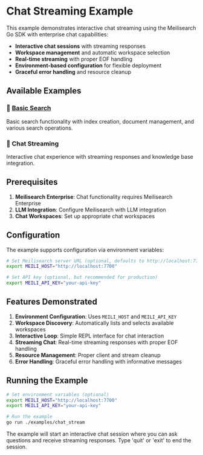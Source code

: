 # Chat Streaming Example

This example demonstrates interactive chat streaming using the Meilisearch Go SDK with enterprise chat capabilities:

- **Interactive chat sessions** with streaming responses
- **Workspace management** and automatic workspace selection
- **Real-time streaming** with proper EOF handling
- **Environment-based configuration** for flexible deployment
- **Graceful error handling** and resource cleanup

## Available Examples

### 📝 [Basic Search](../search)
Basic search functionality with index creation, document management, and various search operations.

### 💬 Chat Streaming
Interactive chat experience with streaming responses and knowledge base integration.

## Prerequisites

1. **Meilisearch Enterprise**: Chat functionality requires Meilisearch Enterprise
2. **LLM Integration**: Configure Meilisearch with LLM integration
3. **Chat Workspaces**: Set up appropriate chat workspaces

## Configuration

The example supports configuration via environment variables:

```bash
# Set Meilisearch server URL (optional, defaults to http://localhost:7700)
export MEILI_HOST="http://localhost:7700"

# Set API key (optional, but recommended for production)
export MEILI_API_KEY="your-api-key"
```

## Features Demonstrated

1. **Environment Configuration**: Uses `MEILI_HOST` and `MEILI_API_KEY`
2. **Workspace Discovery**: Automatically lists and selects available workspaces
3. **Interactive Loop**: Simple REPL interface for chat interaction
4. **Streaming Chat**: Real-time streaming responses with proper EOF handling
5. **Resource Management**: Proper client and stream cleanup
6. **Error Handling**: Graceful error handling with informative messages

## Running the Example

```bash
# Set environment variables (optional)
export MEILI_HOST="http://localhost:7700"
export MEILI_API_KEY="your-api-key"

# Run the example
go run ./examples/chat_stream
```

The example will start an interactive chat session where you can ask questions and receive streaming responses. Type 'quit' or 'exit' to end the session.
